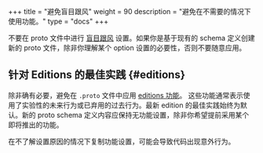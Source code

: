 +++
title = "避免盲目跟风"
weight = 90
description = "避免在不需要的情况下使用功能。"
type = "docs"
+++

不要在 proto 文件中进行
[盲目跟风](https://en.wikipedia.org/wiki/Cargo_cult_programming)
设置。如果你是基于现有的 schema 定义创建新的 proto 文件，除非你理解某个 option 设置的必要性，否则不要随意应用。

## 针对 Editions 的最佳实践 {#editions}

除非确有必要，避免在 `.proto` 文件中应用
[editions 功能](/editions/features)。
这些功能通常表示使用了实验性的未来行为或已弃用的过去行为。最新 edition 的最佳实践始终为默认。新的 proto schema 定义内容应保持无功能设置，除非你希望提前采用某个即将推出的功能。

在不了解设置原因的情况下复制功能设置，可能会导致代码出现意外行为。
